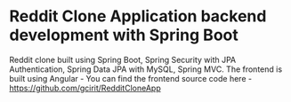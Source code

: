 # Reddit Clone Application backend development with Spring Boot 
Reddit clone built using Spring Boot, Spring Security with JPA Authentication, Spring Data JPA with MySQL, Spring MVC. The frontend is built using Angular - You can find the frontend source code here - https://github.com/gcirit/RedditCloneApp
